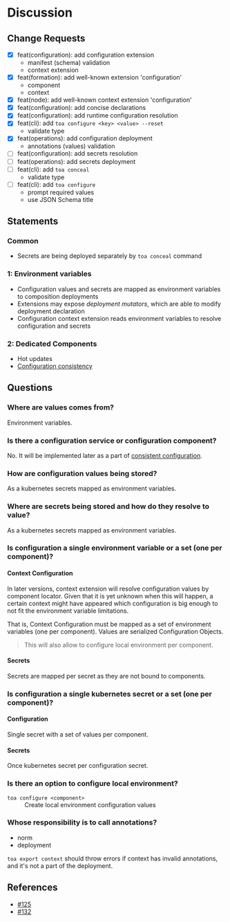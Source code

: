 # Discussion

## Change Requests

- [x] feat(configuration): add configuration extension
    - manifest (schema) validation
    - context extension
- [x] feat(formation): add well-known extension 'configuration'
    - component
    - context
- [x] feat(node): add well-known context extension 'configuration'
- [x] feat(configuration): add concise declarations
- [x] feat(configuration): add runtime configuration resolution
- [x] feat(cli): add `toa configure <key> <value> --reset`
    - validate type
- [x] feat(operations): add configuration deployment
    - annotations (values) validation
- [ ] feat(configuration): add secrets resolution
- [ ] feat(operations): add secrets deployment
- [ ] feat(cli): add `toa conceal`
    - validate type
- [ ] feat(cli): add `toa configure`
    - prompt required values
    - use JSON Schema title

## Statements

### Common

- Secrets are being deployed separately by `toa conceal` command

### 1: Environment variables

- Configuration values and secrets are mapped as environment variables to composition deployments
- Extensions may expose *deployment mutators*, which are able to modify deployment declaration
- Configuration context extension reads environment variables to resolve configuration and secrets

### 2: Dedicated Components

- Hot updates
- [Configuration consistency](consistency.md)

## Questions

### Where are values comes from?

Environment variables.

### Is there a configuration service or configuration component?

No. It will be implemented later as a part of [consistent configuration](consistency.md).

### How are configuration values being stored?

As a kubernetes secrets mapped as environment variables.

### Where are secrets being stored and how do they resolve to value?

As a kubernetes secrets mapped as environment variables.

### Is configuration a single environment variable or a set (one per component)?

#### Context Configuration

In later versions, context extension will resolve configuration values by component locator. Given
that it is yet
unknown when this will happen, a certain context might have appeared which configuration is big
enough to not fit the
environment variable limitations.

That is, Context Configuration must be mapped as a set of environment variables (one per component).
Values are
serialized Configuration Objects.

> This will also allow to configure local environment per component.

#### Secrets

Secrets are mapped per secret as they are not bound to components.

### Is configuration a single kubernetes secret or a set (one per component)?

#### Configuration

Single secret with a set of values per component.

#### Secrets

Once kubernetes secret per configuration secret.

### Is there an option to configure local environment?

<dl>
<dt><code>toa configure &lt;component&gt;</code></dt>
<dd>Create local environment configuration values</dd>
</dl>

### Whose responsibility is to call annotations?

- norm
- deployment

`toa export context` should throw errors if context has invalid annotations, and it's not a part of
the deployment.

## References

- [#125](https://github.com/toa-io/toa/issues/125)
- [#132](https://github.com/toa-io/toa/issues/132)
